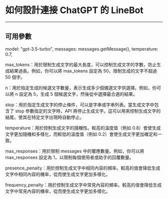 # 如何設計連接 ChatGPT 的 LineBot



---

## 可用參數
model: "gpt-3.5-turbo",
messages: messages.getMessage(),
temperature: 0.7,

max_tokens：用於限制生成文字的最大長度，可以控制生成文字的字數，防止生成結果過長。例如，你可以將 max_tokens 設定為 50，限制生成的文字不超過 50 個字。

n：用於指定生成的候選文字數量，表示生成多少個備選文字供選擇。例如，你可以將 n 設定為 5，生成 5 個候選文字，然後從中選擇最合適的結果。

stop：用於指定生成文字的停止條件，可以是字串或字串列表。當生成文字中包含了 stop 參數指定的文字時，API 將停止生成文字。這可以用來控制生成文字的結尾，使其在特定文字出現時自動停止。

temperature：用於控制生成文字的隨機性。較高的溫度值（例如 0.8）會使生成文字更加隨機和多樣化，而較低的溫度值（例如 0.2）會使生成文字更加確定和一致。

max_responses：用於限制 messages 中的響應數量。例如，你可以將 max_responses 設定為 1，以限制每個使用者或助手的回覆數量。

presence_penalty：用於控制生成文字中相同內容的頻率。較高的值會降低生成文字中相同內容的機率，從而使生成文字更加多樣化。

frequency_penalty：用於控制生成文字中常見內容的頻率。較高的值會降低生成文字中常見內容的機率，從而使生成文字更加多樣化。